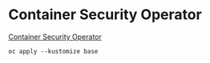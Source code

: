 # Container Security Operator

[Container Security Operator](https://github.com/quay/container-security-operator)

```
oc apply --kustomize base
```
